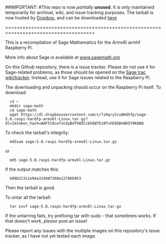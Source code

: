 ##IMPORTANT:
#This repo is now *partially* **unused**.
It is only maintained temporarily for archival, wiki, and  issue tracking purposes.
The tarball is now hosted by [Dropbox](dropbox.com),
and can be downloaded [here](https://dl.dropboxusercontent.com/s/7z6qry2cu06dhfp/sage-5.8.raspi-hardfp-armv6l-Linux.tar.gz?dl=1&token_hash=AAFSlOce7sCdyBdThWZCcbhEW7Ez0TvhE8GDnWX5Y9KABQ)

=====================================================================================

This is a recompilation of Sage Mathematics for the Armv6l armhf Raspberry Pi.

More info about Sage is available at www.sagemath.org

On this Github repository, there is a issue tracker.
Please do not use it for Sage-related problems, as those should be opened on the [Sage trac wiki/tracker](trac.sagemath.org).
Instead, use it for Sage issues related to the Raspberry Pi.

The downloading and unpacking should occur on the Raspberry Pi itself.
To download:

````
  cd ~
  mkdir sage-math
  cd sage-math
  wget https://dl.dropboxusercontent.com/s/7z6qry2cu06dhfp/sage-5.8.raspi-hardfp-armv6l-Linux.tar.gz?dl=1&token_hash=AAFSlOce7sCdyBdThWZCcbhEW7Ez0TvhE8GDnWX5Y9KABQ
````  

To check the tarball's integrity:

````
  md5sum sage-5.8.raspi-hardfp-armv6l-Linux.tar.gz
````
or
````
  md5 sage-5.8.raspi-hardfp-armv6l-Linux.tar.gz
````

If the output matches this:
````
  b09b21311e94a31d487360e12786b953
````
Then the tarball is good.

To untar all the tarball:

````
  tar zxvf sage-5.8.raspi-hardfp-armv6l-Linux.tar.gz
````

If the untarring fails, try prefixing tar with sudo - that sometimes works.
If that doesn't work, *please* post an issue!

Please report any issues with the multiple images on this repository's issue tracker, as I have not yet tested each image.


